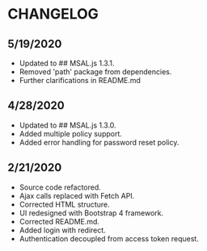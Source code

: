# CHANGELOG

## 5/19/2020

* Updated to ## MSAL.js 1.3.1.
* Removed 'path' package from dependencies.
* Further clarifications in README.md

## 4/28/2020

* Updated to ## MSAL.js 1.3.0.
* Added multiple policy support.
* Added error handling for password reset policy.

## 2/21/2020

* Source code refactored.
* Ajax calls replaced with Fetch API.
* Corrected HTML structure.
* UI redesigned with Bootstrap 4 framework.
* Corrected README.md.
* Added login with redirect.
* Authentication decoupled from access token request.
